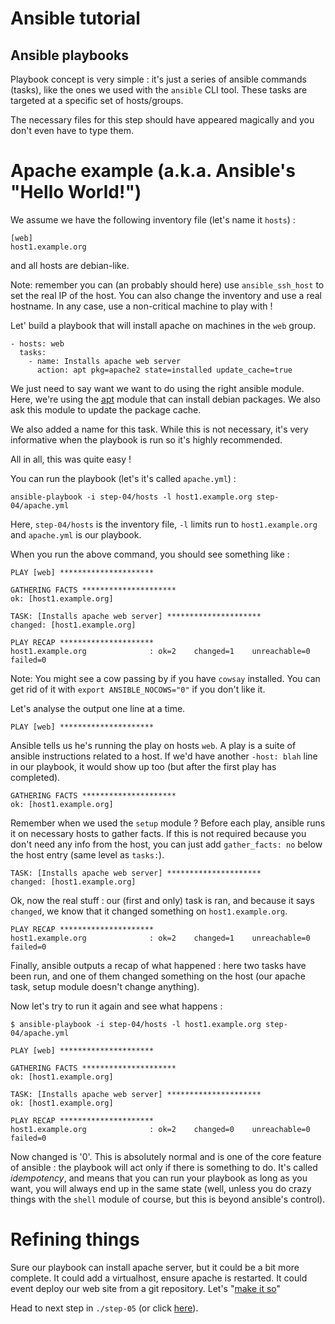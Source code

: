 Ansible tutorial
================

Ansible playbooks
-----------------

Playbook concept is very simple : it's just a series of ansible commands
(tasks), like the ones we used with the `ansible` CLI tool. These tasks are
targeted at a specific set of hosts/groups.

The necessary files for this step should have appeared magically and you don't even 
have to type them.

# Apache example (a.k.a. Ansible's "Hello World!")

We assume we have the following inventory file (let's name it `hosts`) :

    [web]
    host1.example.org

and all hosts are debian-like.

Note: remember you can (an probably should here) use `ansible_ssh_host` to set
the real IP of the host. You can also change the inventory and use a real hostname.
In any case, use a non-critical machine to play with !

Let' build a playbook that will install apache on machines in the `web` group.

    - hosts: web
      tasks:
        - name: Installs apache web server
          action: apt pkg=apache2 state=installed update_cache=true

We just need to say want we want to do using the right ansible module. Here,
we're using the [apt](http://ansible.cc/docs/modules.html#apt) module that
can install debian packages. We also ask this module to update the package cache.

We also added a name for this task. While this is not necessary, it's very
informative when the playbook is run so it's highly recommended.

All in all, this was quite easy !

You can run the playbook (let's it's called `apache.yml`) :

    ansible-playbook -i step-04/hosts -l host1.example.org step-04/apache.yml

Here, `step-04/hosts` is the inventory file, `-l` limits run to `host1.example.org`
and `apache.yml` is our playbook.

When you run the above command, you should see something like :

    PLAY [web] ********************* 

    GATHERING FACTS ********************* 
    ok: [host1.example.org]

    TASK: [Installs apache web server] ********************* 
    changed: [host1.example.org]

    PLAY RECAP ********************* 
    host1.example.org              : ok=2    changed=1    unreachable=0    failed=0    

Note: You might see a cow passing by if you have `cowsay` installed. You can get rid of 
it with `export ANSIBLE_NOCOWS="0"` if you don't like it.

Let's analyse the output one line at a time.

    PLAY [web] ********************* 

Ansible tells us he's running the play on hosts `web`. A play is a suite of ansible 
instructions related to a host. If we'd have another `-host: blah` line in our playbook, 
it would show up too (but after the first play has completed).

    GATHERING FACTS ********************* 
    ok: [host1.example.org]

Remember when we used the `setup` module ? Before each play, ansible runs it on necessary 
hosts to gather facts. If this is not required because you don't need any info from 
the host, you can just add `gather_facts: no` below the host entry (same level as 
`tasks:`).

    TASK: [Installs apache web server] ********************* 
    changed: [host1.example.org]

Ok, now the real stuff : our (first and only) task is ran, and because it says
`changed`, we know that it changed something on `host1.example.org`.

    PLAY RECAP ********************* 
    host1.example.org              : ok=2    changed=1    unreachable=0    failed=0 

Finally, ansible outputs a recap of what happened : here two tasks have been run, 
and one of them changed something on the host (our apache task, setup module doesn't 
change anything).

Now let's try to run it again and see what happens :

    $ ansible-playbook -i step-04/hosts -l host1.example.org step-04/apache.yml

    PLAY [web] ********************* 

    GATHERING FACTS ********************* 
    ok: [host1.example.org]

    TASK: [Installs apache web server] ********************* 
    ok: [host1.example.org]

    PLAY RECAP ********************* 
    host1.example.org              : ok=2    changed=0    unreachable=0    failed=0    

Now changed is '0'. This is absolutely normal and is one of the core feature of ansible 
: the playbook will act only if there is something to do. It's called _idempotency_, 
and means that you can run your playbook as long as you want, you will always end 
up in the same state (well, unless you do crazy things with the `shell` module of course, 
but this is beyond ansible's control).

# Refining things

Sure our playbook can install apache server, but it could be a bit more
complete. It could add a virtualhost, ensure apache is restarted. It could
event deploy our web site  from a git repository. Let's "[make it so][]"

Head to next step in `./step-05` (or click
[here](https://github.com/leucos/ansible-tuto/tree/master/step-05)).

[make it so]: https://www.google.fr/search?q=Michael+DeHaan+%22make+it+so%22 "© Michael DeHaan"
